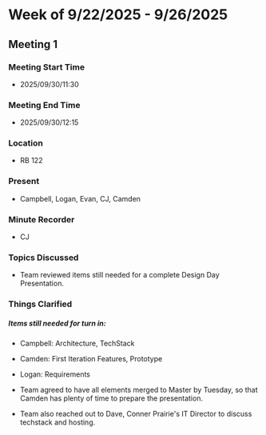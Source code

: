 # Week of 9/22/2025 - 9/26/2025

## Meeting 1
### Meeting Start Time
- 2025/09/30/11:30

### Meeting End Time
- 2025/09/30/12:15

### Location 
- RB 122

### Present
- Campbell, Logan, Evan, CJ, Camden

### Minute Recorder
- CJ

### Topics Discussed
- Team reviewed items still needed for a complete Design Day Presentation. 

### Things Clarified
##### Items still needed for turn in:
- Campbell: Architecture, TechStack
- Camden: First Iteration Features, Prototype
- Logan: Requirements

- Team agreed to have all elements merged to Master by Tuesday, so that Camden has plenty of time to prepare the presentation. 

- Team also reached out to Dave, Conner Prairie's IT Director to discuss techstack and hosting. 

